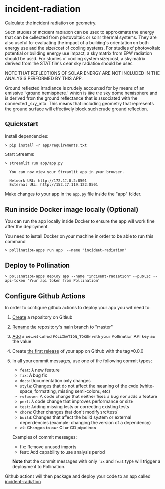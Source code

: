 # incident-radiation

Calculate the incident radiation on geometry.

Such studies of incident radiation can be used to approximate the energy that can
be collected from photovoltaic or solar thermal systems. They are also useful
for evaluating the impact of a building's orientation on both energy use and the
size/cost of cooling systems. For studies of photovoltaic potential or building
energy use impact, a sky matrix from EPW radiation should be used. For studies
of cooling system size/cost, a sky matrix derived from the STAT file's clear sky
radiation should be used.

NOTE THAT REFLECTIONS OF SOLAR ENERGY ARE NOT INCLUDED IN THE ANALYSIS
PERFORMED BY THIS APP.

Ground reflected irradiance is crudely accounted for by means of an emissive
"ground hemisphere," which is like the sky dome hemisphere and is derived from
the ground reflectance that is associated with the connected _sky_mtx. This
means that including geometry that represents the ground surface will effectively
block such crude ground reflection.

## Quickstart

Install dependencies:

```console
> pip install -r app/requirements.txt
```

Start Streamlit

```console
> streamlit run app/app.py

  You can now view your Streamlit app in your browser.

  Network URL: http://172.17.0.2:8501
  External URL: http://152.37.119.122:8501

```

Make changes to your app in the `app.py` file inside the "app" folder.

## Run inside Docker image locally (Optional)

You can run the app locally inside Docker to ensure the app will work fine after the deployment.

You need to install Docker on your machine in order to be able to run this command

```console
> pollination-apps run app  --name "incident-radiation"
```

## Deploy to Pollination

```console
> pollination-apps deploy app --name "incident-radiation" --public --api-token "Your api token from Pollination"
```

## Configure Github Actions

In order to configure github actions to deploy your app you will need to:

1. [Create](https://docs.github.com/en/get-started/quickstart/create-a-repo) a repository on Github
2. [Rename](https://docs.github.com/en/repositories/creating-and-managing-repositories/renaming-a-repository) the repository's main branch to "master"
3. [Add](https://docs.github.com/en/actions/security-guides/encrypted-secrets) a secret called `POLLINATION_TOKEN` with your Pollination API key as the value
4. Create [the first release](https://docs.github.com/en/repositories/releasing-projects-on-github/managing-releases-in-a-repository) of your app on Github with the tag v0.0.0
5. In all your commit messages, use one of the following commit types;

   - `feat`: A new feature
   - `fix`: A bug fix
   - `docs`: Documentation only changes
   - `style`: Changes that do not affect the meaning of the code (white-space, formatting, missing semi-colons, etc)
   - `refactor`: A code change that neither fixes a bug nor adds a feature
   - `perf`: A code change that improves performance or size
   - `test`: Adding missing tests or correcting existing tests
   - `chore`: Other changes that don't modify src/test/
   - `build`: Changes that affect the build system or external dependencies (example: changing the version of a dependency)
   - `ci`: Changes to our CI or CD pipelines

   Examples of commit messages:

   - fix: Remove unused imports
   - feat: Add capability to use analysis period

   **Note** that the commit messages with only `fix` and `feat` type will trigger a deployment to Pollination.

Github actions will then package and deploy your code to an app called [incident-radiation](https://app.pollination.cloud//applications/incident-radiation)
